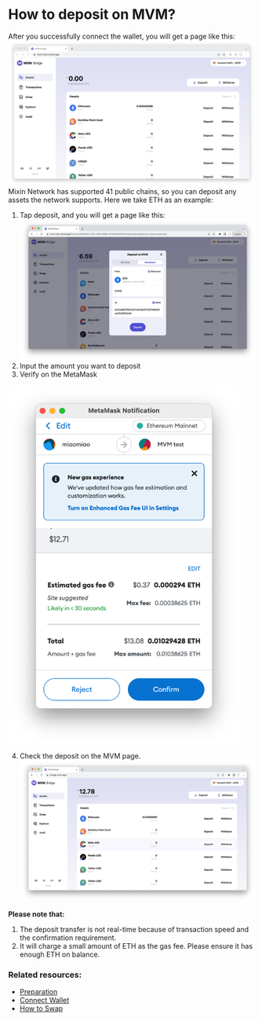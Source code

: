 # How to deposit on MVM?
After you successfully connect the wallet, you will get a page like this:
![homepage](./homepage2.png)
Mixin Network has supported 41 public chains, so you can deposit any assets the network supports. Here we take ETH as an example:
1. Tap deposit, and you will get a page like this:
![deposit](deposit1.png)
2. Input the amount you want to deposit
3. Verify on the MetaMask
<img src="verify.png" align="middle" width="472" height="732">

4. Check the deposit on the MVM page.
![homepage3](homepage3.png)

**Please note that:**
1. The deposit transfer is not real-time because of transaction speed and the confirmation requirement.
2. It will charge a small amount of ETH as the gas fee. Please ensure it has enough ETH on balance.

### Related resources:
* [Preparation](../Preparation/Preparation.md)
* [Connect Wallet](../ConnectWallet/README.md)
* [How to Swap](../Swap/README.md)